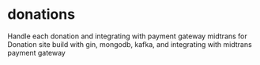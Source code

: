 # donations
Handle each donation and integrating with payment gateway midtrans for Donation site
build with gin, mongodb, kafka, and integrating with midtrans payment gateway
